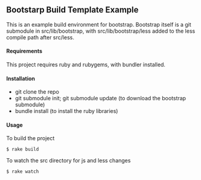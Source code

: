 ## Bootstarp Build Template Example

This is an example build environment for bootstrap. Bootstrap itself is a git submodule in src/lib/bootstrap, with src/lib/bootstrap/less added to the less
compile path after src/less.

#### Requirements

This project requires ruby and rubygems, with bundler installed.

#### Installation

  * git clone the repo
  * git submodule init; git submodule update (to download the bootstrap submodule)
  * bundle install (to install the ruby libraries)

#### Usage

To build the project

    $ rake build

To watch the src directory for js and less changes

    $ rake watch
